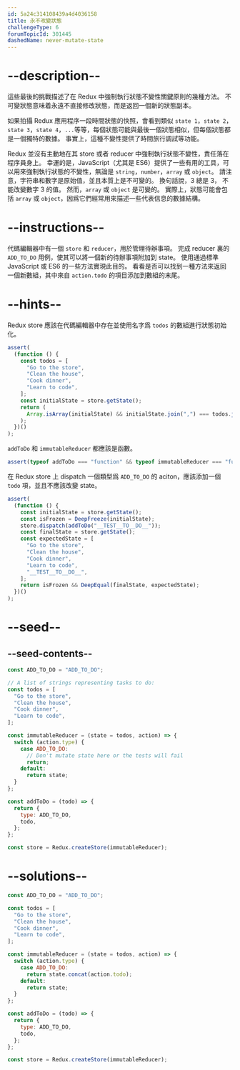 ```yaml
---
id: 5a24c314108439a4d4036158
title: 永不改變狀態
challengeType: 6
forumTopicId: 301445
dashedName: never-mutate-state
---
```


# --description--

這些最後的挑戰描述了在 Redux 中強制執行狀態不變性關鍵原則的幾種方法。 不可變狀態意味着永遠不直接修改狀態，而是返回一個新的狀態副本。

如果拍攝 Redux 應用程序一段時間狀態的快照，會看到類似 `state 1`，`state 2`，`state 3`，`state 4`，`...`等等，每個狀態可能與最後一個狀態相似，但每個狀態都是一個獨特的數據。 事實上，這種不變性提供了時間旅行調試等功能。

Redux 並沒有主動地在其 store 或者 reducer 中強制執行狀態不變性，責任落在程序員身上。 幸運的是，JavaScript（尤其是 ES6）提供了一些有用的工具，可以用來強制執行狀態的不變性，無論是 `string`，`number`，`array` 或 `object`。 請注意，字符串和數字是原始值，並且本質上是不可變的。 換句話說，3 總是 3， 不能改變數字 3 的值。 然而，`array` 或 `object` 是可變的。 實際上，狀態可能會包括 `array` 或 `object`，因爲它們經常用來描述一些代表信息的數據結構。

# --instructions--

代碼編輯器中有一個 `store` 和 `reducer`，用於管理待辦事項。 完成 reducer 裏的 `ADD_TO_DO` 用例，使其可以將一個新的待辦事項附加到 state。 使用通過標準 JavaScript 或 ES6 的一些方法實現此目的。 看看是否可以找到一種方法來返回一個新數組，其中來自 `action.todo` 的項目添加到數組的末尾。

# --hints--

Redux store 應該在代碼編輯器中存在並使用名字爲 `todos` 的數組進行狀態初始化。

```js
assert(
  (function () {
    const todos = [
      "Go to the store",
      "Clean the house",
      "Cook dinner",
      "Learn to code",
    ];
    const initialState = store.getState();
    return (
      Array.isArray(initialState) && initialState.join(",") === todos.join(",")
    );
  })()
);
```

`addToDo` 和 `immutableReducer` 都應該是函數。

```js
assert(typeof addToDo === "function" && typeof immutableReducer === "function");
```

在 Redux store 上 dispatch 一個類型爲 `ADD_TO_DO` 的 aciton，應該添加一個 `todo` 項，並且不應該改變 state。

```js
assert(
  (function () {
    const initialState = store.getState();
    const isFrozen = DeepFreeze(initialState);
    store.dispatch(addToDo("__TEST__TO__DO__"));
    const finalState = store.getState();
    const expectedState = [
      "Go to the store",
      "Clean the house",
      "Cook dinner",
      "Learn to code",
      "__TEST__TO__DO__",
    ];
    return isFrozen && DeepEqual(finalState, expectedState);
  })()
);
```

# --seed--

## --seed-contents--

```js
const ADD_TO_DO = "ADD_TO_DO";

// A list of strings representing tasks to do:
const todos = [
  "Go to the store",
  "Clean the house",
  "Cook dinner",
  "Learn to code",
];

const immutableReducer = (state = todos, action) => {
  switch (action.type) {
    case ADD_TO_DO:
      // Don't mutate state here or the tests will fail
      return;
    default:
      return state;
  }
};

const addToDo = (todo) => {
  return {
    type: ADD_TO_DO,
    todo,
  };
};

const store = Redux.createStore(immutableReducer);
```

# --solutions--

```js
const ADD_TO_DO = "ADD_TO_DO";

const todos = [
  "Go to the store",
  "Clean the house",
  "Cook dinner",
  "Learn to code",
];

const immutableReducer = (state = todos, action) => {
  switch (action.type) {
    case ADD_TO_DO:
      return state.concat(action.todo);
    default:
      return state;
  }
};

const addToDo = (todo) => {
  return {
    type: ADD_TO_DO,
    todo,
  };
};

const store = Redux.createStore(immutableReducer);
```
